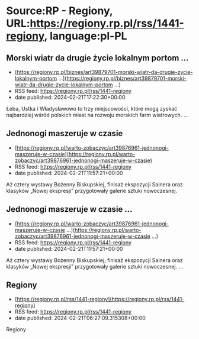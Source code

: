 # Source:RP - Regiony, URL:https://regiony.rp.pl/rss/1441-regiony, language:pl-PL

## Morski wiatr da drugie życie lokalnym portom ...
 - [https://regiony.rp.pl/biznes/art39879701-morski-wiatr-da-drugie-zycie-lokalnym-portom ...](https://regiony.rp.pl/biznes/art39879701-morski-wiatr-da-drugie-zycie-lokalnym-portom ...)
 - RSS feed: https://regiony.rp.pl/rss/1441-regiony
 - date published: 2024-02-21T17:22:30+00:00

Łeba, Ustka i Władysławowo to trzy miejscowości, które mogą zyskać najbardziej wśród polskich miast na rozwoju morskich farm wiatrowych. ...

## Jednonogi maszeruje w czasie
 - [https://regiony.rp.pl/warto-zobaczyc/art39876961-jednonogi-maszeruje-w-czasie](https://regiony.rp.pl/warto-zobaczyc/art39876961-jednonogi-maszeruje-w-czasie)
 - RSS feed: https://regiony.rp.pl/rss/1441-regiony
 - date published: 2024-02-21T11:57:21+00:00

Aż cztery wystawy Bożenny Biskupskiej, finisaż ekspozycji Sainera oraz klasyków „Nowej ekspresji” przygotowały galerie sztuki nowoczesnej.

## Jednonogi maszeruje w czasie ...
 - [https://regiony.rp.pl/warto-zobaczyc/art39876961-jednonogi-maszeruje-w-czasie ...](https://regiony.rp.pl/warto-zobaczyc/art39876961-jednonogi-maszeruje-w-czasie ...)
 - RSS feed: https://regiony.rp.pl/rss/1441-regiony
 - date published: 2024-02-21T11:57:21+00:00

Aż cztery wystawy Bożenny Biskupskiej, finisaż ekspozycji Sainera oraz klasyków „Nowej ekspresji” przygotowały galerie sztuki nowoczesnej. ...

## Regiony
 - [https://regiony.rp.pl/rss/1441-regiony](https://regiony.rp.pl/rss/1441-regiony)
 - RSS feed: https://regiony.rp.pl/rss/1441-regiony
 - date published: 2024-02-21T06:27:09.315308+00:00

Regiony

